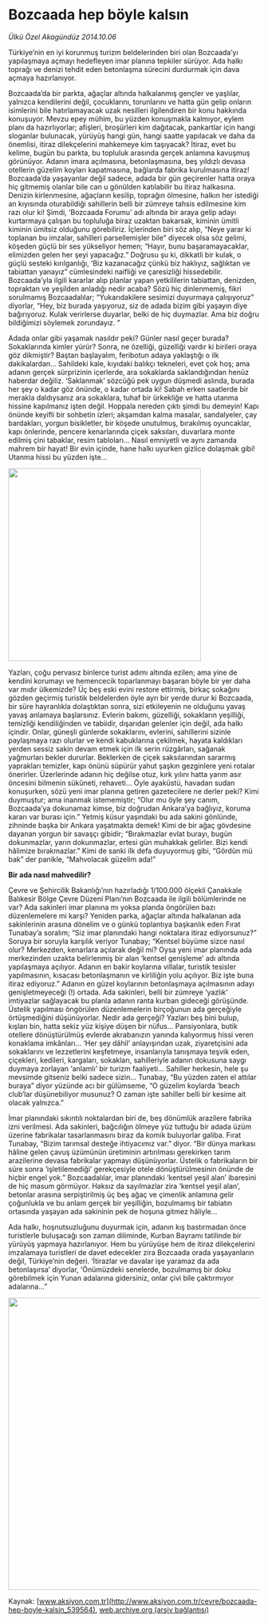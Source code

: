 # Bozcaada hep böyle kalsın

*Ülkü Özel Akagündüz 2014.10.06*

<div class="pNewsDetailMainContent ctx_content" itemprop="articleBody">
 <p>
  Türkiye’nin en iyi korunmuş turizm beldelerinden biri olan Bozcaada’yı yapılaşmaya açmayı hedefleyen imar planına tepkiler sürüyor. Ada halkı toprağı ve denizi tehdit eden betonlaşma sürecini durdurmak için dava açmaya hazırlanıyor.
 </p>
 <p>
  Bozcaada’da bir parkta, ağaçlar altında halkalanmış gençler ve yaşlılar, yalnızca kendilerini değil, çocuklarını, torunlarını ve hatta gün gelip onların isimlerini bile hatırlamayacak uzak nesilleri ilgilendiren bir konu hakkında konuşuyor. Mevzu epey mühim, bu yüzden konuşmakla kalmıyor, eylem planı da hazırlıyorlar; afişleri, broşürleri kim dağıtacak, pankartlar için hangi sloganlar bulunacak, yürüyüş hangi gün, hangi saatte yapılacak ve daha da önemlisi, itiraz dilekçelerini mahkemeye kim taşıyacak? İtiraz, evet bu kelime, bugün bu parkta, bu topluluk arasında gerçek anlamına kavuşmuş görünüyor. Adanın imara açılmasına, betonlaşmasına, beş yıldızlı devasa otellerin güzelim koyları kapatmasına, bağlarda fabrika kurulmasına itiraz! Bozcaada’da yaşayanlar değil sadece, adada bir gün geçirenler hatta oraya hiç gitmemiş olanlar bile can u gönülden katılabilir bu itiraz halkasına. Denizin kirlenmesine, ağaçların kesilip, toprağın ölmesine, halkın her istediği an kıyısında oturabildiği sahillerin belli bir zümreye tahsis edilmesine kim razı olur ki! Şimdi, ‘Bozcaada Forumu’ adı altında bir araya gelip adayı kurtarmaya çalışan bu topluluğa biraz uzaktan bakarsak, kiminin ümitli kiminin ümitsiz olduğunu görebiliriz. İçlerinden biri söz alıp, “Neye yarar ki toplanan bu imzalar, sahilleri parsellemişler bile” diyecek olsa söz gelimi, köşeden güçlü bir ses yükseliyor hemen; “Hayır, bunu başaramayacaklar, elimizden gelen her şeyi yapacağız.” Doğrusu şu ki, dikkatli bir kulak, o güçlü sesteki kırılganlığı, ‘Biz kazanacağız çünkü biz haklıyız, sağlıktan ve tabiattan yanayız” cümlesindeki naifliği ve çaresizliği hissedebilir. Bozcaada’yla ilgili kararlar alıp planlar yapan yetkililerin tabiattan, denizden, topraktan ve yeşilden anladığı nedir acaba? Sözü hiç dinlenmemiş, fikri sorulmamış Bozcaadalılar; “Yukarıdakilere sesimizi duyurmaya çalışıyoruz” diyorlar, “Hey, biz burada yaşıyoruz, siz de adada bizim gibi yaşayın diye bağırıyoruz. Kulak verirlerse duyarlar, belki de hiç duymazlar. Ama biz doğru bildiğimizi söylemek zorundayız. ”
 </p>
 <p>
  Adada onlar gibi yaşamak nasıldır peki? Günler nasıl geçer burada? Sokaklarında kimler yürür? Sonra, ne özelliği, güzelliği vardır ki birileri oraya göz dikmiştir? Baştan başlayalım, feribotun adaya yaklaştığı o ilk dakikalardan… Sahildeki kale, kıyıdaki balıkçı tekneleri, evet çok hoş; ama adanın gerçek sürprizinin içerlerde, ara sokaklarda saklandığından henüz haberdar değiliz. ‘Saklanmak’ sözcüğü pek uygun düşmedi aslında, burada her şey o kadar göz önünde, o kadar ortada ki! Sabah erken saatlerde bir merakla daldıysanız ara sokaklara, tuhaf bir ürkekliğe ve hatta utanma hissine kapılmanız işten değil. Hoppala nereden çıktı şimdi bu demeyin! Kapı önünde keyifli bir sohbetin izleri; akşamdan kalma masalar, sandalyeler, çay bardakları, yorgun bisikletler, bir köşede unutulmuş, bırakılmış oyuncaklar, kapı önlerinde, pencere kenarlarında çiçek saksıları, duvarlara monte edilmiş çini tabaklar, resim tabloları… Nasıl emniyetli ve aynı zamanda mahrem bir hayat! Bir evin içinde, hane halkı uyurken gizlice dolaşmak gibi! Utanma hissi bu yüzden işte…
 </p>
 <p>
  <img alt="" height="386" src="http://web.archive.org/web/20151218025041im_/http://medya.aksiyon.com.tr/aksiyon/2014/10/06/bozcaada3.jpg"/>
 </p>
 <p>
  Yazları, çoğu pervasız binlerce turist adımı altında ezilen; ama yine de kendini korumayı ve hemencecik toparlanmayı başaran böyle bir yer daha var mıdır ülkemizde? Üç beş eski evini restore ettirmiş, birkaç sokağını gözden geçirmiş turistik beldelerden öyle ayrı bir yerde durur ki Bozcaada, bir süre hayranlıkla dolaştıktan sonra, sizi etkileyenin ne olduğunu yavaş yavaş anlamaya başlarsınız. Evlerin bakımı, güzelliği, sokakların yeşilliği, temizliği kendiliğinden ve tabiidir, dışarıdan gelenler için değil, ada halkı içindir. Onlar, güneşli günlerde sokaklarını, evlerini, sahillerini sizinle paylaşmaya razı olurlar ve kendi kabuklarına çekilmek, hayata kaldıkları yerden sessiz sakin devam etmek için ilk serin rüzgârları, sağanak yağmurları bekler dururlar. Beklerken de çiçek saksılarından sararmış yaprakları temizler, kapı önünü süpürür yahut şaşkın gezginlere yeni rotalar önerirler. Üzerlerinde adanın hiç değilse otuz, kırk yılını hatta yarım asır öncesini bilmenin sükûneti, rehaveti… Öyle ayaküstü, havadan sudan konuşurken, sözü yeni imar planına getiren gazetecilere ne derler peki? Kimi duymuştur; ama inanmak istememiştir; “Olur mu öyle şey canım, Bozcaada’ya dokunamaz kimse, biz doğrudan Ankara’ya bağlıyız, koruma kararı var burası için.” Yetmiş küsur yaşındaki bu ada sakini gönlünde, zihninde başka bir Ankara yaşatmakta demek! Kimi de bir ağaç gövdesine dayanan yorgun bir savaşçı gibidir; “Bırakmazlar evlat burayı, bugün dokunmazlar, yarın dokunmazlar, ertesi gün muhakkak gelirler. Bizi kendi hâlimize bırakmazlar.” Kimi de sanki ilk defa duyuyormuş gibi, “Gördün mü bak” der panikle, “Mahvolacak güzelim ada!”
 </p>
 <p>
  <strong>
   Bir ada nasıl mahvedilir?
  </strong>
 </p>
 <p>
  Çevre ve Şehircilik Bakanlığı’nın hazırladığı 1/100.000 ölçekli Çanakkale Balıkesir Bölge Çevre Düzeni Planı’nın Bozcaada ile ilgili bölümlerinde ne var? Ada sakinleri imar planına mı yoksa planda öngörülen bazı düzenlemelere mi karşı? Yeniden parka, ağaçlar altında halkalanan ada sakinlerinin arasına dönelim ve o günkü toplantıya başkanlık eden Fırat Tunabay’a soralım; “Siz imar planındaki hangi noktalara itiraz ediyorsunuz?” Soruya bir soruyla karşılık veriyor Tunabay; “Kentsel büyüme sizce nasıl olur? Merkezden, kenarlara açılarak değil mi? Oysa yeni imar planında ada merkezinden uzakta belirlenmiş bir alan ‘kentsel genişleme’ adı altında yapılaşmaya açılıyor. Adanın en bakir koylarına villalar, turistik tesisler yapılmasının, kısacası betonlaşmanın ve kirliliğin yolu açılıyor. Biz işte buna itiraz ediyoruz.” Adanın en güzel koylarının betonlaşmaya açılmasının adayı genişletmeyeceği (!) ortada. Ada sakinleri, belli bir zümreye ‘yazlık’ imtiyazlar sağlayacak bu planla adanın ranta kurban gideceği görüşünde. Üstelik yapılması öngörülen düzenlemelerin birçoğunun ada gerçeğiyle örtüşmediğini düşünüyorlar. Nedir ada gerçeği? Yazları beş bini bulup, kışları bin, hatta sekiz yüz kişiye düşen bir nüfus… Pansiyonlara, butik otellere dönüştürülmüş evlerde akrabanızın yanında kalıyormuş hissi veren konaklama imkânları… ‘Her şey dâhil’ anlayışından uzak, ziyaretçisini ada sokaklarını ve lezzetlerini keşfetmeye, insanlarıyla tanışmaya teşvik eden, çiçekleri, kedileri, kargaları, sokakları, sahilleriyle adanın dokusuna saygı duymaya zorlayan ‘anlamlı’ bir turizm faaliyeti… Sahiller herkesin, hele şu mevsimde gitseniz belki sadece sizin… Tunabay, “Bu yüzden zaten el attılar buraya” diyor yüzünde acı bir gülümseme, “O güzelim koylarda ‘beach club’lar düşünebiliyor musunuz? O zaman işte sahiller belli bir kesime ait olacak yalnızca.”
 </p>
 <p>
  İmar planındaki sıkıntılı noktalardan biri de, beş dönümlük arazilere fabrika izni verilmesi. Ada sakinleri, bağcılığın ölmeye yüz tuttuğu bir adada üzüm üzerine fabrikalar tasarlanmasını biraz da komik buluyorlar galiba. Fırat Tunabay, “Bizim tarımsal desteğe ihtiyacımız var.” diyor. “Bir dünya markası hâline gelen çavuş üzümünün üretiminin artırılması gerekirken tarım arazilerine devasa fabrikalar yapmayı düşünüyorlar. Üstelik o fabrikaların bir süre sonra ‘işletilemediği’ gerekçesiyle otele dönüştürülmesinin önünde de hiçbir engel yok.” Bozcaadalılar, imar planındaki ‘kentsel yeşil alan’ ibaresini de hiç masum görmüyor. Haksız da sayılmazlar zira ‘kentsel yeşil alan’, betonlar arasına serpiştirilmiş üç beş ağaç ve çimenlik anlamına gelir çoğunlukla ve bu anlam gerçek bir yeşilliğin, bozulmamış bir tabiatın ortasında yaşayan ada sakininin pek de hoşuna gitmez hâliyle…
 </p>
 <p>
  Ada halkı, hoşnutsuzluğunu duyurmak için, adanın kış bastırmadan önce turistlerle buluşacağı son zaman diliminde, Kurban Bayramı tatilinde bir yürüyüş yapmaya hazırlanıyor. Hem bu yürüyüşe hem de itiraz dilekçelerini imzalamaya turistleri de davet edecekler zira Bozcaada orada yaşayanların değil, Türkiye’nin değeri. ‘İtirazlar ve davalar işe yaramaz da ada betonlaşırsa’ diyorlar, ‘Önümüzdeki senelerde, bozulmamış bir doku görebilmek için Yunan adalarına gidersiniz, onlar çivi bile çaktırmıyor adalarına…”
 </p>
 <p>
  <img alt="" height="585" src="http://web.archive.org/web/20151218025041im_/http://medya.aksiyon.com.tr/aksiyon/2014/10/06/bozcaada2.jpg"/>
 </p>
</div>


Kaynak: [www.aksiyon.com.tr](http://www.aksiyon.com.tr/cevre/bozcaada-hep-boyle-kalsin_539564), [web.archive.org (arşiv bağlantısı)](http://web.archive.org/web/20151218025041/http://www.aksiyon.com.tr/cevre/bozcaada-hep-boyle-kalsin_539564)
